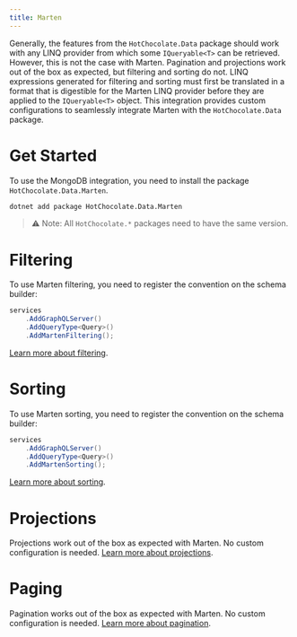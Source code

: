 ```yaml
---
title: Marten
---
```


Generally, the features from the `HotChocolate.Data` package should work with
any LINQ provider from which some `IQueryable<T>` can be retrieved. However, this is not the case with Marten. Pagination and projections
work out of the box as expected, but filtering and sorting do not. LINQ expressions generated for filtering and sorting must first
be translated in a format that is digestible for the Marten LINQ provider before they are applied to the `IQueryable<T>` object.
This integration provides custom configurations to seamlessly integrate Marten with the `HotChocolate.Data` package.

# Get Started

To use the MongoDB integration, you need to install the package `HotChocolate.Data.Marten`.

```bash
dotnet add package HotChocolate.Data.Marten
```

> ⚠️ Note: All `HotChocolate.*` packages need to have the same version.

# Filtering

To use Marten filtering, you need to register the convention on the schema builder:

```csharp
services
    .AddGraphQLServer()
    .AddQueryType<Query>()
    .AddMartenFiltering();
```
[Learn more about filtering](/docs/hotchocolate/v13/fetching-data/filtering).

# Sorting

To use Marten sorting, you need to register the convention on the schema builder:

```csharp
services
    .AddGraphQLServer()
    .AddQueryType<Query>()
    .AddMartenSorting();
```
[Learn more about sorting](/docs/hotchocolate/v13/fetching-data/sorting).

# Projections

Projections work out of the box as expected with Marten. No custom configuration is needed.
[Learn more about projections](/docs/hotchocolate/v13/fetching-data/projections).

# Paging

Pagination works out of the box as expected with Marten. No custom configuration is needed.
[Learn more about pagination](/docs/hotchocolate/v13/fetching-data/pagination).
